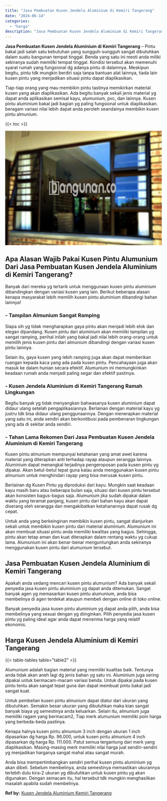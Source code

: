 ```yaml
---
title: "Jasa Pembuatan Kusen Jendela Aluminium di Kemiri Tangerang"
date: "2024-06-14"
categories: 
  - "harga"
description: "Jasa Pembuatan Kusen Jendela Aluminium di Kemiri Tangerang. Anda bisa mempertimbangkan sendiri perihal kusen pintu aluminium yg akan dibeli. Sebelum membelin..."
---
```


**Jasa Pembuatan Kusen Jendela Aluminium di Kemiri Tangerang** – Pintu bakal jadi salah satu kebutuhan yang sungguh-sungguh sangat dibutuhkan dalam suatu bangunan tempat tinggal. Benda yang satu ini mesti anda miliki sekiranya sudah memiliki tempat tinggal. Kondisi tersebut akan memenuhi syarat rumah yang fungsional dg adanya pintu di dalamnya. Meskipun begitu, pintu tdk mungkin berdiri saja tanpa bantuan alat lainnya, tiada lain kusen pintu yang menjadikan situasi pintu dapat diaplikasikan.

Tiap-tiap orang yang mau membikin pintu tastinya memikirkan material kusen yang akan diaplikasikan. Ada begitu banyak sekali jenis material yg dapat anda aplikasikan semisal kayu, alumunium, pvc, dan lainnya. Kusen pintu aluminium bakal jadi bagian yg paling fungsional untuk diaplikasikan. beragam variasi nilai lebih dapat anda peroleh seandainya membikin kusen pintu almunium.

{{< toc >}}

![Jasa Pembuatan Kusen Jendela Aluminium di Kemiri Tangerang](/images/harga-kusen-jendela-alumunium-11.png)

## Apa Alasan Wajib Pakai Kusen Pintu Alumunium Dari Jasa Pembuatan Kusen Jendela Aluminium di Kemiri Tangerang?

Banyak dari mereka yg tertarik untuk menggunaan kusen pintu aluminium dibandingkan dengan variasi kusen yang lain. Berikut beberapa alasan kenapa masyarakat lebih memilih kusen pintu aluminium dibandingi bahan lainnya!

### \- Tampilan Almunium Sangat Ramping

Siapa sih yg tidak mengharapkan gaya pintu akan menjadi lebih elok dan elegan dipandang. Kusen pintu dari aluminium akan memiliki tampilan yg sangat ramping, perihal inilah yang bakal jadi nilai lebih orang-orang untuk memilih jenis kusen pintu dari almunium dibandingi dengan variasi kusen pintu lainnya.

Selain itu, gaya kusen yang lebih ramping juga akan dapat memberikan ruangan kepada kaca yang ada pada kusen pintu. Pencahayaan juga akan masuk ke dalam hunian secara efektif. Alumunium ini memungkinkan keadaan rumah anda menjadi paling segar dan efektif pastinya.

### \- Kusen Jendela Aluminium di Kemiri Tangerang Ramah Lingkungan

Begitu banyak yg tidak menyangkan bahwasanya kusen aluminium dapat didaur ulang setelah pengaplikasiannya. Berlainan dengan material kayu yg justru tdk bisa didaur ulang penggunaannya. Dengan menerapkan material yang satu ini, anda sendiri akan berkontibusi pada pembenaran lingkungan yang ada di sekitar anda sendiri.

### \- Tahan Lama Rekomen Dari Jasa Pembuatan Kusen Jendela Aluminium di Kemiri Tangerang

Kusen pintu almunium mempunyai ketahanan yang amat awet karena material yang diterapkan anti terhadap rayap ataupun serangga lainnya. Aluminium dapat menangkal terjadinya pengeroposan pada kusen pintu yg dipakai. Akan betul-betul tepat guna kalau anda menggunakan kusen pintu almunium untuk menghindari rayap yang bisa merusak kusen pintu.

Berlainan dg Kusen Pintu yg diproduksi dari kayu. Mungkin saat keadaan kayu masih baru atau beberapa bulan saja, situasi dari kusen pintu tersebut akan konsisten bagus-bagus saja. Alumunium jika sudah dipakai dalam waktu yang teramat panjang, kusen pintu dari bahan kayu akan dapat diserang oleh serangga dan mengakibatkan ketahanannya dapat rusak dg cepat.

Untuk anda yang berkeinginan membikin kusen pintu, sangat dianjurkan sekali untuk membikin kusen pintu dari material aluminium. Alumunium ini akan membuat situasi pintu anda memiliki kwalitas yang bagus. Sehingga, pintu akan tetap aman dan kuat diterapkan dalam rentang waktu yg cukup lama. Alumunium ini akan benar-benar menguntungkan anda sekiranya menggunakan kusen pintu dari alumunium tersebut.

## Jasa Pembuatan Kusen Jendela Aluminium di Kemiri Tangerang

Apakah anda sedang mencari kusen pintu alumunium? Ada banyak sekali penyedia jasa kusen pintu aluminium yg dapat anda ditemukan. Sangat banyak agen yg memasarkan kusen pintu alumunium, anda bisa membelinya di agen terdekat ataupun membeli dengan online di toko online.

Banyak penyedia jasa kusen pintu aluminium yg dapat anda pilih, anda bisa membelinya yang sesuai dengan yg diinginkan. Pilih penyedia jasa kusen pintu yg paling ideal agar anda dapat menerima harga yang relatif ekonomis.

## Harga Kusen Jendela Aluminium di Kemiri Tangerang

{{< table-tables table="table2" >}}

Alumunium adalah bagian material yang memiliki kualitas baik. Tentunya anda tidak akan aneh lagi dg jenis bahan yg satu ini. Aluminium juga sering dipakai untuk bermacam-macam variasi benda. Untuk dipakai pada kusen pintu tentu akan sangat tepat guna dan dapat membuat pintu bakal jadi sangat kuat.

Untuk pembelian kusen pintu almunium dapat diatur dari ukuran yang dibutuhkan. Semakin besar ukuran yang dibutuhkan maka kian sangat banyak biaya yg semestinya anda keluarkan. Selain itu, almunium juga memiliki ragam yang bermacam2, Tiap merk alumunium memiliki poin harga yang berbeda-beda pastinya.

Kenapa halnya kusen pintu almunium 3 inch dengan ukuran 1 inch dipasarkan dg harga Rp. 96.000, untuk kusen pintu almunium 4 inch dipasarkan dg harga Rp. 111.000. Patut semua tergantung dari merk yang diaplikasikan. Masing-masing merk memiliki nilai harga jual sendiri-sendiri yg menjadikan harganya sangat mahal atau sangat murah.

Anda bisa mempertimbangkan sendiri perihal kusen pintu aluminium yg akan dibeli. Sebelum membelinya, anda semestinya memastikan ukurannya terlebih dulu kira-2 ukuran yg dibutuhkan untuk kusen pintu yg akan digunakan. Dengan semacam itu, hal tersebut tdk mungkin menghasilkan masalah apabila sudah membelinya.

**Ref by:** [Kusen Jendela Aluminium Kemiri Tangerang](https://id.wikipedia.org/wiki/Kusen)
